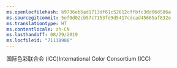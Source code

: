 ```yaml
---
ms.openlocfilehash: b9736eb5ad1713df61c52612cffbfc3dd06d586a
ms.sourcegitcommit: 5ef0d02cb57c7153fd9d5417cdcad45665af832e
ms.translationtype: HT
ms.contentlocale: zh-CN
ms.lasthandoff: 08/29/2019
ms.locfileid: "71138906"
---
```

<span data-ttu-id="245df-101">国际色彩联合会 (ICC)</span><span class="sxs-lookup"><span data-stu-id="245df-101">International Color Consortium (ICC)</span></span>